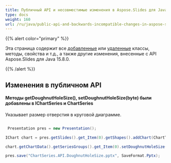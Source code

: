 ```yaml
---
title: Публичный API и несовместимые изменения в Aspose.Slides для Java 15.8.0
type: docs
weight: 160
url: /ru/java/public-api-and-backwards-incompatible-changes-in-aspose-slides-for-java-15-8-0/
---
```


{{% alert color="primary" %}} 

Эта страница содержит все [добавленные](/slides/ru/java/public-api-and-backwards-incompatible-changes-in-aspose-slides-for-java-15-8-0/) или [удаленные](/slides/ru/java/public-api-and-backwards-incompatible-changes-in-aspose-slides-for-java-15-8-0/) классы, методы, свойства и т.д., а также другие изменения, внесенные с API Aspose.Slides для Java 15.8.0.

{{% /alert %}} 
## **Изменения в публичном API**
#### **Методы getDoughnutHoleSize(), setDoughnutHoleSize(byte) были добавлены в IChartSeries и ChartSeries**
Указывает размер отверстия в круговой диаграмме.

``` java

 Presentation pres = new Presentation();

IChart chart = pres.getSlides().get_Item(0).getShapes().addChart(ChartType.Doughnut, 50, 50, 400, 400);

chart.getChartData().getSeriesGroups().get_Item(0).setDoughnutHoleSize((byte)90);                   

pres.save("ChartSeries.API.DoughnutHoleSize.pptx", SaveFormat.Pptx);

```